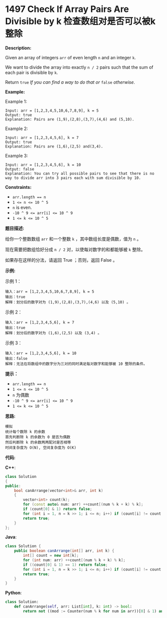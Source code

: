 # 1497 Check If Array Pairs Are Divisible by k 检查数组对是否可以被k整除

__Description:__

Given an array of integers `arr` of even length `n` and an integer `k`.

We want to divide the array into exactly `n / 2` pairs such that the sum of each pair is divisible by `k`.

Return `true` _If you can find a way to do that or_ `false` _otherwise_.

__Example:__

Example 1:

```text
Input: arr = [1,2,3,4,5,10,6,7,8,9], k = 5
Output: true
Explanation: Pairs are (1,9),(2,8),(3,7),(4,6) and (5,10).
```

Example 2:

```text
Input: arr = [1,2,3,4,5,6], k = 7
Output: true
Explanation: Pairs are (1,6),(2,5) and(3,4).
```

Example 3:

```text
Input: arr = [1,2,3,4,5,6], k = 10
Output: false
Explanation: You can try all possible pairs to see that there is no way to divide arr into 3 pairs each with sum divisible by 10.
```

__Constraints:__

- `arr.length == n`
- `1 <= n <= 10 ^ 5`
- `n` is even.
- `-10 ^ 9 <= arr[i] <= 10 ^ 9`
- `1 <= k <= 10 ^ 5`

__题目描述:__

给你一个整数数组 `arr` 和一个整数 `k` ，其中数组长度是偶数，值为 `n` 。

现在需要把数组恰好分成 `n / 2` 对，以使每对数字的和都能够被 `k` 整除。

如果存在这样的分法，请返回 True ；否则，返回 False 。

__示例:__

示例 1：

```text
输入：arr = [1,2,3,4,5,10,6,7,8,9], k = 5
输出：true
解释：划分后的数字对为 (1,9),(2,8),(3,7),(4,6) 以及 (5,10) 。
```

示例 2：

```text
输入：arr = [1,2,3,4,5,6], k = 7
输出：true
解释：划分后的数字对为 (1,6),(2,5) 以及 (3,4) 。
```

示例 3：

```text
输入：arr = [1,2,3,4,5,6], k = 10
输出：false
解释：无法在将数组中的数字分为三对的同时满足每对数字和能够被 10 整除的条件。
```

__提示：__

- `arr.length == n`
- `1 <= n <= 10 ^ 5`
- `n` 为偶数
- `-10 ^ 9 <= arr[i] <= 10 ^ 9`
- `1 <= k <= 10 ^ 5`

__思路:__

```text
模拟
统计每个数除 k 的余数
首先判断除 k 的余数为 0 是否为偶数
然后判断除 k 的余数两两配对是否相等
时间复杂度为 O(N), 空间复杂度为 O(K)
```

__代码:__

__C++__:

```C++
class Solution 
{
public:
    bool canArrange(vector<int>& arr, int k) 
    {
        vector<int> count(k);
        for (const auto& num: arr) ++count[(num % k + k) % k];
        if (count[0] & 1) return false;
        for (int i = 1, n = k >> 1; i <= n; i++) if (count[i] != count[k - i]) return false;
        return true;
    }
};
```

__Java__:

```Java
class Solution {
    public boolean canArrange(int[] arr, int k) {
        int[] count = new int[k];
        for (int num: arr) ++count[(num % k + k) % k];
        if ((count[0] & 1) == 1) return false;
        for (int i = 1, n = k >> 1; i <= n; i++) if (count[i] != count[k - i]) return false;
        return true;
    }
}
```

__Python__:

```Python
class Solution:
    def canArrange(self, arr: List[int], k: int) -> bool:
        return not ((mod := Counter(num % k for num in arr))[0] & 1) and not any(mod[i] != mod[k - i] for i in range(1, (k >> 1) + 1))
```
